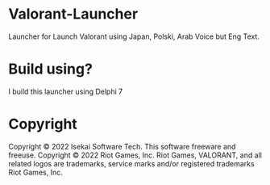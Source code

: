 # Valorant-Launcher
Launcher for Launch Valorant using Japan, Polski, Arab Voice but Eng Text.

# Build using?
I build this launcher using Delphi 7



# Copyright
Copyright © 2022 Isekai Software Tech. This software freeware and freeuse.
Copyright © 2022 Riot Games, Inc. Riot Games, VALORANT, and all related logos are trademarks, service marks and/or registered trademarks Riot Games, Inc.
